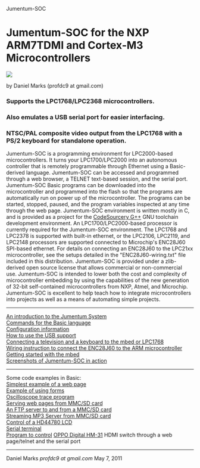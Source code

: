 Jumentum-SOC 

# Jumentum-SOC for the NXP ARM7TDMI and Cortex-M3 Microcontrollers

![](jumentum-mini-logo.jpg)

by Daniel Marks (profdc9 at gmail.com)

### Supports the LPC1768/LPC2368 microcontrollers.

### Also emulates a USB serial port for easier interfacing.

### NTSC/PAL composite video output from the LPC1768 with a PS/2 keyboard for standalone operation.

Jumentum-SOC is a programming environment for LPC2000-based microcontrollers. It turns your LPC1700/LPC2000 into an autonomous controller that is remotely programmable through Ethernet using a Basic-derived language. Jumentum-SOC can be accessed and programmed through a web browser, a TELNET text-based session, and the serial port. Jumentum-SOC Basic programs can be downloaded into the microcontroller and programmed into the flash so that the programs are automatically run on power up of the microcontroller. The programs can be started, stopped, paused, and the program variables inspected at any time through the web page. Jumentum-SOC environment is written mostly in C, and is provided as a project for the [CodeSourcery G++](http://www.codesourcery.com/sgpp/lite/arm) GNU toolchain development environment. An LPC1700/LPC2000-based processor is currently required for the Jumentum-SOC environment. The LPC1768 and LPC2378 is supported with built-in ethernet, or the LPC2106, LPC2119, and LPC2148 processors are supported connected to Microchip's ENC28J60 SPI-based ethernet. For details on connecting an ENC28J60 to the LPC21xx microcontroller, see the setups detailed in the "ENC28J60-wiring.txt" file included in this distribution. Jumentum-SOC is provided under a zlib-derived open source license that allows commercial or non-commercial use. Jumentum-SOC is intended to lower both the cost and complexity of microcontroller embedding by using the capabilities of the new generation of 32-bit self-contained microcontrollers from NXP, Atmel, and Microchip. Jumentum-SOC is excellent to help teach how to integrate microcontrollers into projects as well as a means of automating simple projects.

- - -

[An introduction to the Jumentum System](Introduction.md)  
[Commands for the Basic language](basic-commands.md)  
[Configuration information](configuration.md)  
[How to use the USB support](USB.md)  
[Connecting a television and a keyboard to the mbed or LPC1768](lpc1768-video.md)  
[Wiring instruction to connect the ENC28J60 to the ARM microcontroller](ENC28J60-wiring.md)  
[Getting started with the mbed](mbed.md)  
[Screenshots of Jumentum-SOC in action](screenshots.md)  

- - -

Some code examples in Basic:  
[Simplest example of a web page](simplest-web-example.bas)  
[Example of using forms](webtest-forms.bas)  
[Oscilloscope trace program](oscope-ad.bas)  
[Serving web pages from MMC/SD card](serve.bas)  
[An FTP server to and from a MMC/SD card](ftpserv.bas)  
[Streaming MP3 Server from MMC/SD card](streaming-mp3-2.bas)  
[Control of a HD44780 LCD](hd44780.bas)  
[Serial terminal](dumbterminal.bas)  
[Program to control](oppo-switch-hm31.bas) [OPPO Digital HM-31](http://www.oppodigital.com/hm31/) HDMI switch through a web page/telnet and the serial port  

- - -

Daniel Marks _profdc9 at gmail.com_ May 7, 2011
